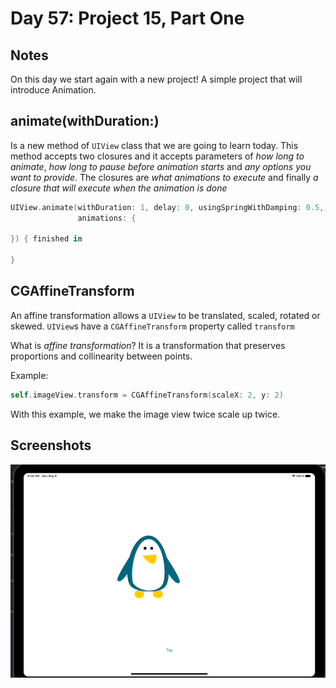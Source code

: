 # Day 57: Project 15, Part One

## Notes

On this day we start again with a new project! A simple project that will introduce Animation.


## animate(withDuration:)
Is a new method of `UIView` class that we are going to learn today. This method accepts two closures and it accepts parameters of _how long to animate_, _how long to pause before animation starts_ and _any options you want to provide_. The closures are _what animations to execute_ and finally _a closure that will execute when the animation is done_

```swift
UIView.animate(withDuration: 1, delay: 0, usingSpringWithDamping: 0.5, initialSpringVelocity: 5, options: [],
               animations: {
    
}) { finished in

}
```

## CGAffineTransform
An affine transformation allows a `UIView` to be translated, scaled, rotated or skewed. `UIView`s have a `CGAffineTransform` property called `transform`

What is _affine transformation_? It is a transformation that preserves proportions and collinearity between points.

Example:
```swift
self.imageView.transform = CGAffineTransform(scaleX: 2, y: 2)
```

With this example, we make the image view twice scale up twice.

## Screenshots
![App-Screenshot](documentation/1.gif)

